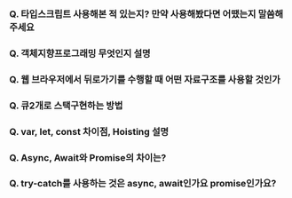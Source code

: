 ### Q. 타입스크립트 사용해본 적 있는지? 만약 사용해봤다면 어땠는지 말씀해주세요

### Q. 객체지향프로그래밍 무엇인지 설명

### Q. 웹 브라우저에서 뒤로가기를 수행할 때 어떤 자료구조를 사용할 것인가

### Q. 큐2개로 스택구현하는 방법

### Q. var, let, const 차이점, Hoisting 설명

### Q. Async, Await와 Promise의 차이는?

### Q. try-catch를 사용하는 것은 async, await인가요 promise인가요?
